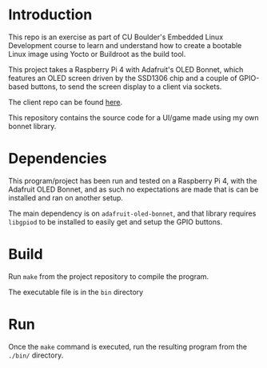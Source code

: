 # Introduction

This repo is an exercise as part of CU Boulder's Embedded Linux Development
course to learn and understand how to create a bootable Linux image using
Yocto or Buildroot as the build tool.

This project takes a Raspberry Pi 4 with Adafruit's OLED Bonnet, which features
an OLED screen driven by the SSD1306 chip and a couple of GPIO-based buttons,
to send the screen display to a client via sockets.

The client repo can be found [here](https://github.com/TheDavo/bonnetmirror_client).

This repository contains the source code for a UI/game made using my own
bonnet library.

# Dependencies

This program/project has been run and tested on a Raspberry Pi 4, with the
Adafruit OLED Bonnet, and as such no expectations are made that is can be
installed and ran on another setup.

The main dependency is on `adafruit-oled-bonnet`, and that library requires
`libgpiod` to be installed to easily get and setup the GPIO buttons.

# Build

Run `make` from the project repository to compile the program.

The executable file is in the `bin` directory

# Run

Once the `make` command is executed, run the resulting program from the `./bin/`
directory.
